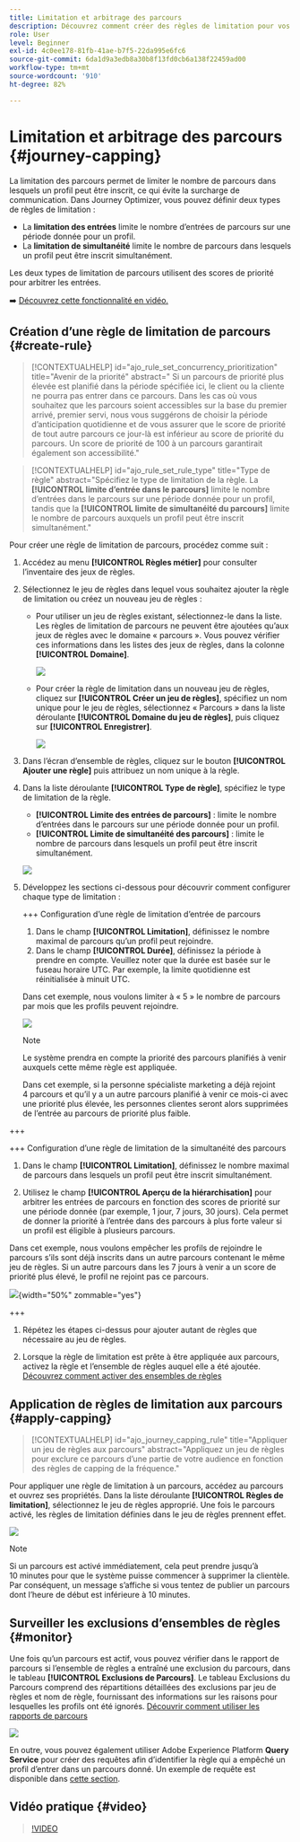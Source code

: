 ```yaml
---
title: Limitation et arbitrage des parcours
description: Découvrez comment créer des règles de limitation pour vos parcours et comment arbitrer une entrée de parcours.
role: User
level: Beginner
exl-id: 4c0ee178-81fb-41ae-b7f5-22da995e6fc6
source-git-commit: 6da1d9a3edb8a30b8f13fd0cb6a138f22459ad00
workflow-type: tm+mt
source-wordcount: '910'
ht-degree: 82%

---
```


# Limitation et arbitrage des parcours {#journey-capping}

La limitation des parcours permet de limiter le nombre de parcours dans lesquels un profil peut être inscrit, ce qui évite la surcharge de communication. Dans Journey Optimizer, vous pouvez définir deux types de règles de limitation :

* La **limitation des entrées** limite le nombre d’entrées de parcours sur une période donnée pour un profil.
* La **limitation de simultanéité** limite le nombre de parcours dans lesquels un profil peut être inscrit simultanément.

Les deux types de limitation de parcours utilisent des scores de priorité pour arbitrer les entrées.

➡️ [Découvrez cette fonctionnalité en vidéo.](#video)

## Création d’une règle de limitation de parcours {#create-rule}

>[!CONTEXTUALHELP]
>id="ajo_rule_set_concurrency_prioritization"
>title="Avenir de la priorité"
>abstract=" Si un parcours de priorité plus élevée est planifié dans la période spécifiée ici, le client ou la cliente ne pourra pas entrer dans ce parcours. Dans les cas où vous souhaitez que les parcours soient accessibles sur la base du premier arrivé, premier servi, nous vous suggérons de choisir la période d’anticipation quotidienne et de vous assurer que le score de priorité de tout autre parcours ce jour-là est inférieur au score de priorité du parcours. Un score de priorité de 100 à un parcours garantirait également son accessibilité."

>[!CONTEXTUALHELP]
>id="ajo_rule_set_rule_type"
>title="Type de règle"
>abstract="Spécifiez le type de limitation de la règle. La **[!UICONTROL limite d’entrée dans le parcours]** limite le nombre d’entrées dans le parcours sur une période donnée pour un profil, tandis que la **[!UICONTROL limite de simultanéité du parcours]** limite le nombre de parcours auxquels un profil peut être inscrit simultanément."

Pour créer une règle de limitation de parcours, procédez comme suit :

1. Accédez au menu **[!UICONTROL Règles métier]** pour consulter l’inventaire des jeux de règles.

1. Sélectionnez le jeu de règles dans lequel vous souhaitez ajouter la règle de limitation ou créez un nouveau jeu de règles :

   * Pour utiliser un jeu de règles existant, sélectionnez-le dans la liste. Les règles de limitation de parcours ne peuvent être ajoutées qu’aux jeux de règles avec le domaine « parcours ». Vous pouvez vérifier ces informations dans les listes des jeux de règles, dans la colonne **[!UICONTROL Domaine]**.

     ![](assets/journey-capping-list.png)

   * Pour créer la règle de limitation dans un nouveau jeu de règles, cliquez sur **[!UICONTROL Créer un jeu de règles]**, spécifiez un nom unique pour le jeu de règles, sélectionnez « Parcours » dans la liste déroulante **[!UICONTROL Domaine du jeu de règles]**, puis cliquez sur **[!UICONTROL Enregistrer]**.

     ![](assets/journey-capping-rule-set.png)

1. Dans l’écran d’ensemble de règles, cliquez sur le bouton **[!UICONTROL Ajouter une règle]** puis attribuez un nom unique à la règle.

1. Dans la liste déroulante **[!UICONTROL Type de règle]**, spécifiez le type de limitation de la règle.

   * **[!UICONTROL Limite des entrées de parcours]** : limite le nombre d’entrées dans le parcours sur une période donnée pour un profil.
   * **[!UICONTROL Limite de simultanéité des parcours]** : limite le nombre de parcours dans lesquels un profil peut être inscrit simultanément.

   ![](assets/journey-capping-concurrency.png)

1. Développez les sections ci-dessous pour découvrir comment configurer chaque type de limitation :

   +++ Configuration d’une règle de limitation d’entrée de parcours

   1. Dans le champ **[!UICONTROL Limitation]**, définissez le nombre maximal de parcours qu’un profil peut rejoindre.
   1. Dans le champ **[!UICONTROL Durée]**, définissez la période à prendre en compte. Veuillez noter que la durée est basée sur le fuseau horaire UTC. Par exemple, la limite quotidienne est réinitialisée à minuit UTC.

   Dans cet exemple, nous voulons limiter à « 5 » le nombre de parcours par mois que les profils peuvent rejoindre.

   ![](assets/journey-capping-entry-example.png)

   >[!NOTE]
   >
   >Le système prendra en compte la priorité des parcours planifiés à venir auxquels cette même règle est appliquée.
   >
   >Dans cet exemple, si la personne spécialiste marketing a déjà rejoint 4 parcours et qu’il y a un autre parcours planifié à venir ce mois-ci avec une priorité plus élevée, les personnes clientes seront alors supprimées de l’entrée au parcours de priorité plus faible.

+++

   +++ Configuration d’une règle de limitation de la simultanéité des parcours

   1. Dans le champ **[!UICONTROL Limitation]**, définissez le nombre maximal de parcours dans lesquels un profil peut être inscrit simultanément.

   1. Utilisez le champ **[!UICONTROL Aperçu de la hiérarchisation]** pour arbitrer les entrées de parcours en fonction des scores de priorité sur une période donnée (par exemple, 1 jour, 7 jours, 30 jours). Cela permet de donner la priorité à l’entrée dans des parcours à plus forte valeur si un profil est éligible à plusieurs parcours.

   Dans cet exemple, nous voulons empêcher les profils de rejoindre le parcours s’ils sont déjà inscrits dans un autre parcours contenant le même jeu de règles. Si un autre parcours dans les 7 jours à venir a un score de priorité plus élevé, le profil ne rejoint pas ce parcours.

   ![](assets/journey-capping-concurrency-example.png){width="50%" zommable="yes"}

+++

1. Répétez les étapes ci-dessus pour ajouter autant de règles que nécessaire au jeu de règles.

1. Lorsque la règle de limitation est prête à être appliquée aux parcours, activez la règle et l’ensemble de règles auquel elle a été ajoutée. [Découvrez comment activer des ensembles de règles](../conflict-prioritization/rule-sets.md#create)

## Application de règles de limitation aux parcours {#apply-capping}

>[!CONTEXTUALHELP]
>id="ajo_journey_capping_rule"
>title="Appliquer un jeu de règles aux parcours"
>abstract="Appliquez un jeu de règles pour exclure ce parcours d’une partie de votre audience en fonction des règles de capping de la fréquence."

Pour appliquer une règle de limitation à un parcours, accédez au parcours et ouvrez ses propriétés. Dans la liste déroulante **[!UICONTROL Règles de limitation]**, sélectionnez le jeu de règles approprié. Une fois le parcours activé, les règles de limitation définies dans le jeu de règles prennent effet.

![](assets/journey-capping-apply.png)

>[!NOTE]
>
>Si un parcours est activé immédiatement, cela peut prendre jusqu’à 10 minutes pour que le système puisse commencer à supprimer la clientèle. Par conséquent, un message s’affiche si vous tentez de publier un parcours dont l’heure de début est inférieure à 10 minutes.

## Surveiller les exclusions d’ensembles de règles {#monitor}

Une fois qu’un parcours est actif, vous pouvez vérifier dans le rapport de parcours si l’ensemble de règles a entraîné une exclusion du parcours, dans le tableau **[!UICONTROL Exclusions de Parcours]**. Le tableau Exclusions du Parcours comprend des répartitions détaillées des exclusions par jeu de règles et nom de règle, fournissant des informations sur les raisons pour lesquelles les profils ont été ignorés. [Découvrir comment utiliser les rapports de parcours](../reports/journey-global-report-cja.md)

![](assets/journey-report.png)

En outre, vous pouvez également utiliser Adobe Experience Platform **Query Service** pour créer des requêtes afin d’identifier la règle qui a empêché un profil d’entrer dans un parcours donné. Un exemple de requête est disponible dans [cette section](../reports/query-examples.md#common-queries).

## Vidéo pratique {#video}

>[!VIDEO](https://video.tv.adobe.com/v/3447615?quality=12&captions=fre_fr)
